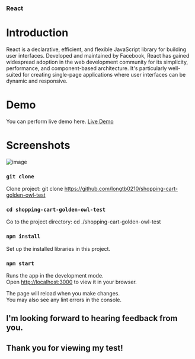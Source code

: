 ### React

# Introduction
React is a declarative, efficient, and flexible JavaScript library for building user interfaces. Developed and maintained by Facebook, React has gained widespread adoption in the web development community for its simplicity, performance, and component-based architecture. It's particularly well-suited for creating single-page applications where user interfaces can be dynamic and responsive.

# Demo
You can perform live demo here. [Live Demo](https://shoes-shop-nike-v1-dogutd1qh-longtb0210s-projects.vercel.app)

# Screenshots
![image](https://github.com/longtb0210/shopping-cart-golden-owl-test/assets/74775916/1843f8c5-fe00-4a78-a18d-0cb73ac69ca3)

### `git clone`
Clone project: git clone https://github.com/longtb0210/shopping-cart-golden-owl-test

### `cd shopping-cart-golden-owl-test`
Go to the project directory: cd ./shopping-cart-golden-owl-test

### `npm install`
Set up the installed libraries in this project.

### `npm start`

Runs the app in the development mode.\
Open [http://localhost:3000](http://localhost:3000) to view it in your browser.

The page will reload when you make changes.\
You may also see any lint errors in the console.

## I'm looking forward to hearing feedback from you. 
## Thank you for viewing my test!
